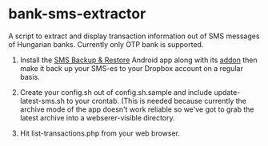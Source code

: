 bank-sms-extractor
==================

A script to extract and display transaction information out of SMS messages of Hungarian banks.  Currently only OTP bank is supported.

1) Install the [SMS Backup & Restore](https://play.google.com/store/apps/details?id=com.riteshsahu.SMSBackupRestore) Android app along with its [addon](https://play.google.com/store/apps/details?id=com.riteshsahu.SMSBackupRestoreNetworkAddon) then make it back up your SMS-es to your Dropbox account on a regular basis.

2) Create your config.sh out of config.sh.sample and include update-latest-sms.sh to your crontab.  (This is needed because currently the archive mode of the app doesn't work reliable so we've got to grab the latest archive into a webserer-visible directory.

3) Hit list-transactions.php from your web browser.
